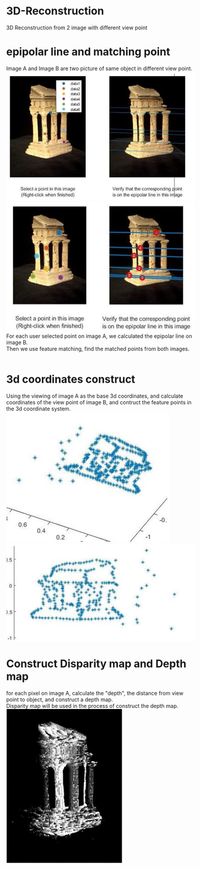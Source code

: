 # 3D-Reconstruction
3D Reconstruction from 2 image with different view point

# epipolar line and matching point
Image A and Image B are two picture of same object in different view point.
![alt text](https://raw.githubusercontent.com/Mocdo/3D-Reconstruction/master/report_pic/1.JPG "epipolar line")
![alt text](https://raw.githubusercontent.com/Mocdo/3D-Reconstruction/master/report_pic/2.JPG "matching point")
</br>
For each user selected point on image A, we calculated the epipolar line on image B. </br>
Then we use feature matching, find the matched points from both images.</br>
</br>
# 3d coordinates construct
Using the viewing of image A as the base 3d coordinates, and calculate coordinates of the view point of image B, and contruct the feature points in the 3d coordinate system.</br>
![alt text](https://raw.githubusercontent.com/Mocdo/3D-Reconstruction/master/report_pic/3.1.JPG "3d feature")
![alt text](https://raw.githubusercontent.com/Mocdo/3D-Reconstruction/master/report_pic/3.2.JPG "3d feature")



# Construct Disparity map and Depth map
for each pixel on image A, calculate the "depth", the distance from view point to object, and construct a depth map.</br>
Disparity map will be used in the process of construct the depth map.</br>
![alt text](https://raw.githubusercontent.com/Mocdo/3D-Reconstruction/master/report_pic/4.JPG "disparity map")
